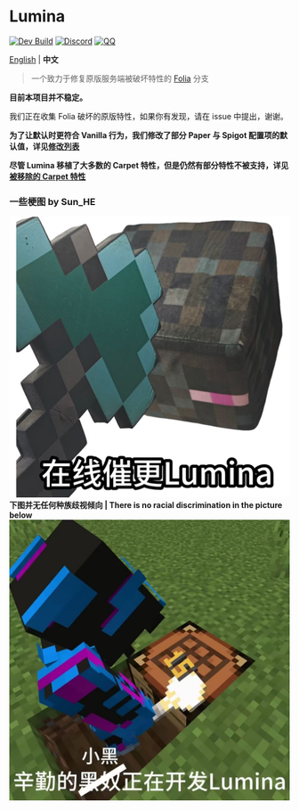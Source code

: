 Lumina
===========

[![Dev Build](https://github.com/LeavesMC/Lumina/actions/workflows/dev-build.yml/badge.svg)](https://github.com/LeavesMC/Lumina/actions/workflows/dev-build.yml)
[![Discord](https://badgen.net/discord/online-members/5hgtU72w33?icon=discord&label=Discord&list=what)](https://discord.gg/5hgtU72w33)
[![QQ](https://img.shields.io/badge/QQ_Unofficial-815857713-blue)](http://qm.qq.com/cgi-bin/qm/qr?_wv=1027&k=nisbmnCFeEJCcYWBQ10th4Fu99XWklH4&authKey=8VlUxSdrFCIwmIpxFQIGR8%2BXvIQ2II%2Bx2JfxuQ8amr9UKgINh%2BdXjudQfc%2FIeTO5&noverify=0&group_code=815857713)

[English](./README.md) | **中文**

> 一个致力于修复原版服务端被破坏特性的 [Folia](https://github.com/PaperMC/Folia) 分支

**目前本项目并不稳定。**

我们正在收集 Folia 破坏的原版特性，如果你有发现，请在 issue 中提出，谢谢。

**为了让默认时更符合 Vanilla 行为，我们修改了部分 Paper 与 Spigot 配置项的默认值，详见[修改列表](./DefaultModifiedConfigList)**

**尽管 Lumina 移植了大多数的 Carpet 特性，但是仍然有部分特性不被支持，详见[被移除的 Carpet 特性](./RemovedCarpetFeatures_ZH.md)**

### 一些梗图 by Sun_HE
![meme2.jpg](meme2.jpg)
**下图并无任何种族歧视倾向 | There is no racial discrimination in the picture below**
![meme.jpg](meme.jpg)
